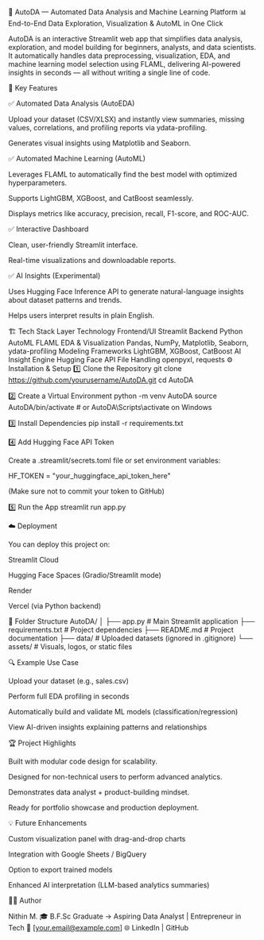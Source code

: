 🚀 AutoDA — Automated Data Analysis and Machine Learning Platform
📊 End-to-End Data Exploration, Visualization & AutoML in One Click

AutoDA is an interactive Streamlit web app that simplifies data analysis, exploration, and model building for beginners, analysts, and data scientists.
It automatically handles data preprocessing, visualization, EDA, and machine learning model selection using FLAML, delivering AI-powered insights in seconds — all without writing a single line of code.

🧠 Key Features

✅ Automated Data Analysis (AutoEDA)

Upload your dataset (CSV/XLSX) and instantly view summaries, missing values, correlations, and profiling reports via ydata-profiling.

Generates visual insights using Matplotlib and Seaborn.

✅ Automated Machine Learning (AutoML)

Leverages FLAML to automatically find the best model with optimized hyperparameters.

Supports LightGBM, XGBoost, and CatBoost seamlessly.

Displays metrics like accuracy, precision, recall, F1-score, and ROC-AUC.

✅ Interactive Dashboard

Clean, user-friendly Streamlit interface.

Real-time visualizations and downloadable reports.

✅ AI Insights (Experimental)

Uses Hugging Face Inference API to generate natural-language insights about dataset patterns and trends.

Helps users interpret results in plain English.

🏗️ Tech Stack
Layer	Technology
Frontend/UI	Streamlit
Backend	Python
AutoML	FLAML
EDA & Visualization	Pandas, NumPy, Matplotlib, Seaborn, ydata-profiling
Modeling Frameworks	LightGBM, XGBoost, CatBoost
AI Insight Engine	Hugging Face API
File Handling	openpyxl, requests
⚙️ Installation & Setup
1️⃣ Clone the Repository
git clone https://github.com/yourusername/AutoDA.git
cd AutoDA

2️⃣ Create a Virtual Environment
python -m venv AutoDA
source AutoDA/bin/activate  # or AutoDA\Scripts\activate on Windows

3️⃣ Install Dependencies
pip install -r requirements.txt

4️⃣ Add Hugging Face API Token

Create a .streamlit/secrets.toml file or set environment variables:

HF_TOKEN = "your_huggingface_api_token_here"


(Make sure not to commit your token to GitHub)

5️⃣ Run the App
streamlit run app.py

☁️ Deployment

You can deploy this project on:

Streamlit Cloud

Hugging Face Spaces (Gradio/Streamlit mode)

Render

Vercel (via Python backend)

🧩 Folder Structure
AutoDA/
│
├── app.py                # Main Streamlit application
├── requirements.txt      # Project dependencies
├── README.md             # Project documentation
├── data/                 # Uploaded datasets (ignored in .gitignore)
└── assets/               # Visuals, logos, or static files

🔍 Example Use Case

Upload your dataset (e.g., sales.csv)

Perform full EDA profiling in seconds

Automatically build and validate ML models (classification/regression)

View AI-driven insights explaining patterns and relationships

🏆 Project Highlights

Built with modular code design for scalability.

Designed for non-technical users to perform advanced analytics.

Demonstrates data analyst + product-building mindset.

Ready for portfolio showcase and production deployment.

💡 Future Enhancements

Custom visualization panel with drag-and-drop charts

Integration with Google Sheets / BigQuery

Option to export trained models

Enhanced AI interpretation (LLM-based analytics summaries)

👨‍💻 Author

Nithin M.
🎓 B.F.Sc Graduate → Aspiring Data Analyst | Entrepreneur in Tech
📧 [your.email@example.com]
🌐 LinkedIn
 | GitHub
